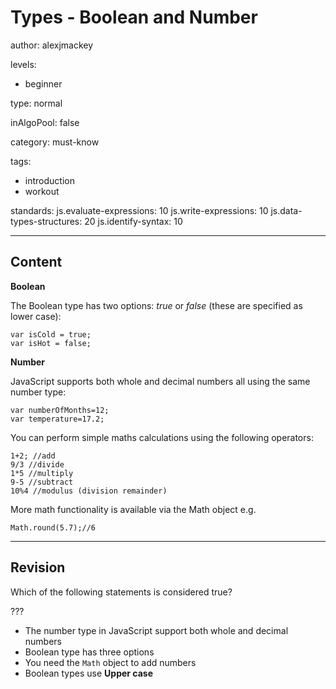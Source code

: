 # Types - Boolean and Number
author: alexjmackey

levels:

  - beginner

type: normal

inAlgoPool: false

category: must-know

tags:
  - introduction
  - workout

standards:
  js.evaluate-expressions: 10
  js.write-expressions: 10
  js.data-types-structures: 20
  js.identify-syntax: 10

---
## Content

**Boolean**

The Boolean type has two options: *true* or *false* (these are specified as lower case):

```
var isCold = true;
var isHot = false;
```

**Number**

JavaScript supports both whole and decimal numbers all using the same number type:
```
var numberOfMonths=12;
var temperature=17.2;
```

You can perform simple maths calculations using the following operators:

```
1+2; //add
9/3 //divide
1*5 //multiply
9-5 //subtract
10%4 //modulus (division remainder)

```

More math functionality is available via the Math object e.g.

```
Math.round(5.7);//6
```

---
## Revision

Which of the following statements is considered true?

???

* The number type in JavaScript support both whole and decimal numbers
* Boolean type has three options
* You need the `Math` object to add numbers
* Boolean types use **Upper case**
